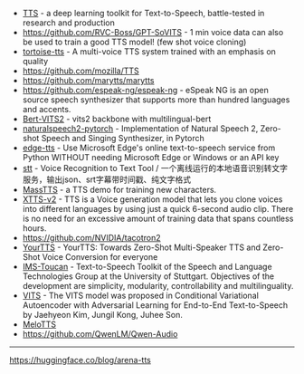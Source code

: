 - [TTS](https://github.com/coqui-ai/TTS) - a deep learning toolkit for Text-to-Speech, battle-tested in research and production
- https://github.com/RVC-Boss/GPT-SoVITS - 1 min voice data can also be used to train a good TTS model! (few shot voice cloning)
- [tortoise-tts](https://github.com/neonbjb/tortoise-tts) - A multi-voice TTS system trained with an emphasis on quality
- https://github.com/mozilla/TTS
- https://github.com/marytts/marytts
- https://github.com/espeak-ng/espeak-ng - eSpeak NG is an open source speech synthesizer that supports more than hundred languages and accents.
- [Bert-VITS2](https://github.com/fishaudio/Bert-VITS2) - vits2 backbone with multilingual-bert
- [naturalspeech2-pytorch](https://github.com/lucidrains/naturalspeech2-pytorch) - Implementation of Natural Speech 2, Zero-shot Speech and Singing Synthesizer, in Pytorch
- [edge-tts](https://github.com/rany2/edge-tts) - Use Microsoft Edge's online text-to-speech service from Python WITHOUT needing Microsoft Edge or Windows or an API key
- [stt](https://github.com/jianchang512/stt) - Voice Recognition to Text Tool / 一个离线运行的本地语音识别转文字服务，输出json、srt字幕带时间戳、纯文字格式
- [MassTTS](https://github.com/anyvoiceai/MassTTS) - a TTS demo for training new characters.
- [XTTS-v2](https://huggingface.co/coqui/XTTS-v2) - TTS is a Voice generation model that lets you clone voices into different languages by using just a quick 6-second audio clip. There is no need for an excessive amount of training data that spans countless hours.
- https://github.com/NVIDIA/tacotron2
- [YourTTS](https://github.com/Edresson/YourTTS) - YourTTS: Towards Zero-Shot Multi-Speaker TTS and Zero-Shot Voice Conversion for everyone
- [IMS-Toucan](https://github.com/DigitalPhonetics/IMS-Toucan) - Text-to-Speech Toolkit of the Speech and Language Technologies Group at the University of Stuttgart. Objectives of the development are simplicity, modularity, controllability and multilinguality.
- [VITS](https://huggingface.co/docs/transformers/model_doc/vits) - The VITS model was proposed in Conditional Variational Autoencoder with Adversarial Learning for End-to-End Text-to-Speech by Jaehyeon Kim, Jungil Kong, Juhee Son.
- [MeloTTS](https://huggingface.co/spaces/mrfakename/MeloTTS)
- https://github.com/QwenLM/Qwen-Audio

---

https://huggingface.co/blog/arena-tts
